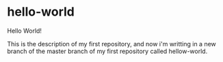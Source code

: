 # hello-world
Hello World! 

This is the description of my first repository, and now i'm writting in a new branch of the master branch of my first repository called hellow-world.
